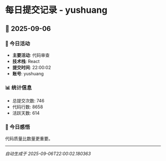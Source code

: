 # 每日提交记录 - yushuang

## 📅 2025-09-06

### 🎯 今日活动
- **主要活动**: 代码审查
- **技术栈**: React
- **提交时间**: 22:00:02
- **账号**: yushuang

### 📊 统计信息
- 总提交次数: 746
- 代码行数: 8658
- 活跃天数: 614

### 💭 今日感悟
代码质量比数量更重要。

---
*自动生成于 2025-09-06T22:00:02.180363*
